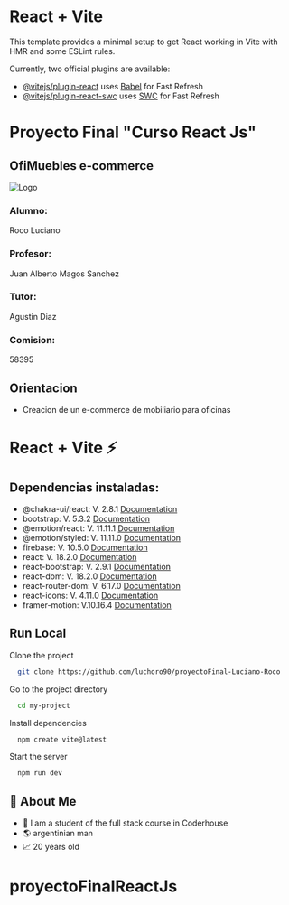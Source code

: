 # React + Vite

This template provides a minimal setup to get React working in Vite with HMR and some ESLint rules.

Currently, two official plugins are available:

- [@vitejs/plugin-react](https://github.com/vitejs/vite-plugin-react/blob/main/packages/plugin-react/README.md) uses [Babel](https://babeljs.io/) for Fast Refresh
- [@vitejs/plugin-react-swc](https://github.com/vitejs/vite-plugin-react-swc) uses [SWC](https://swc.rs/) for Fast Refresh


#    Proyecto Final "Curso React Js"

## OfiMuebles   e-commerce

![Logo](https://firebasestorage.googleapis.com/v0/b/reactjsfer.appspot.com/o/Logo.png?alt=media&token=e3f1ffea-a68e-46d0-9fa6-fb1e9bb1f537)


### Alumno: 
Roco Luciano


### Profesor: 
Juan Alberto Magos Sanchez

### Tutor: 
Agustin Diaz

### Comision:
58395

## Orientacion

-  Creacion de un e-commerce de mobiliario para oficinas

# 


# React + Vite ⚡

## Dependencias instaladas: 

- @chakra-ui/react: V. 2.8.1 [Documentation](https://github.com/chakra-ui/chakra-ui/blob/main/README.md) 
- bootstrap: V. 5.3.2 [Documentation](https://github.com/react-bootstrap/react-bootstrap/blob/master/README.md)
- @emotion/react: V. 11.11.1 [Documentation](https://github.com/emotion-js/emotion/blob/main/README.md)
- @emotion/styled: V. 11.11.0 [Documentation](https://github.com/emotion-js/emotion/blob/main/README.md)
- firebase: V. 10.5.0 [Documentation](https://firebase.google.com/docs?hl=es-419)
- react: V. 18.2.0 [Documentation](https://react.dev/learn/installation) 
- react-bootstrap: V. 2.9.1 [Documentation](https://github.com/react-bootstrap/react-bootstrap/blob/master/README.md)  
- react-dom: V. 18.2.0 [Documentation](https://react.dev/learn/)
- react-router-dom: V. 6.17.0 [Documentation](https://github.com/remix-run/react-router#readme) 
- react-icons: V. 4.11.0 [Documentation](https://github.com/react-icons/react-icons/blob/master/README.md) 
- framer-motion: V.10.16.4 [Documentation](https://www.framer.com/motion/introduction/) 




## Run Local

Clone the project

```bash
  git clone https://github.com/luchoro90/proyectoFinal-Luciano-Roco
```

Go to the project directory

```bash
  cd my-project
```

Install dependencies

```bash
  npm create vite@latest
```

Start the server

```bash
  npm run dev
```


## 🚀 About Me
- 🎨 I am a student of the full stack course in Coderhouse
- 🌎 argentinian man
- 📈 20 years old






# proyectoFinalReactJs
